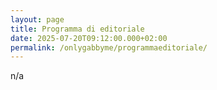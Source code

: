 ```yaml
---
layout: page
title: Programma di editoriale
date: 2025-07-20T09:12:00.000+02:00
permalink: /onlygabbyme/programmaeditoriale/
---
```

n/a
